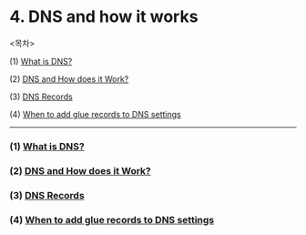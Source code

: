 # 4. DNS and how it works

<목차>

(1) [What is DNS?](#1-what-is-dnshttpswwwcloudflarecomen-gblearningdnswhat-is-dns)

(2) [DNS and How does it Work?](#2-dns-and-how-does-it-workhttpsyoutubewj0od2ag5sk)

(3) [DNS Records](#3-dns-recordshttpsyoutube7lxgpkhfry)

(4) [When to add glue records to DNS settings](#4-when-to-add-glue-records-to-dns-settingshttpsyoutubee48ayjoa9w8)

---

### (1) [What is DNS?](https://www.cloudflare.com/en-gb/learning/dns/what-is-dns/)

### (2) [DNS and How does it Work?](https://youtu.be/Wj0od2ag5sk)

### (3) [DNS Records](https://youtu.be/7lxgpKh_fRY)

### (4) [When to add glue records to DNS settings](https://youtu.be/e48AyJOA9W8)
